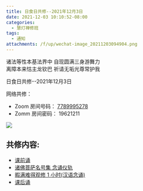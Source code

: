 ```yaml
---
title: 日食日共修--2021年12月3日
date: 2021-12-03 10:10:52-08:00
categories:
  - 慧灯禅修班
tags:
  - 通知
attachments: /f/up/wechat-image_20211203094904.png
---
```

诸法等性本基法界中 自现圆满三身游舞力  
离障本来怙主龙钦巴 祈请无垢光尊常护我

日食日共修--2021年12月3日

网络共修：

- Zoom 房间号码： [7789995278](https://us02web.zoom.us/j/7789995278?pwd=VjZmbWJFY2k2K0E5RVB2cTNIQmhqUT09)
- Zomm 房间密码： 19621211

![](https://s3.ap-northeast-1.wasabisys.com/hdcx/hdv/f/up/wechat-image_20211203094904.png)

## 共修内容:

- [课前诵](https://s3.ap-northeast-1.wasabisys.com/hdcx/hdv/videos/2015%E5%8A%A0%E8%A1%8C%E7%8F%AD%E8%AF%BE%E5%89%8D%E5%BF%B5%E8%AF%B5.mp4)
- [诸佛菩萨名号集 念诵仪轨](https://www.youtube.com/watch?v=LrF9qZUOqA4&t=674s&ab_channel=%E6%85%A7%E7%81%AF%E5%B0%8F%E7%BB%84%E6%B8%A9%E5%93%A5%E5%8D%8E)
- [暇满难得观修 1 小时(汉语念诵)](https://1drv.ms/v/s!AipwG4OYfZ5ElhfyTkytDn3Sth_n?e=1wA8aD)
- [课后诵](https://s3.ap-northeast-1.wasabisys.com/hdcx/hdv/videos/%E9%97%BB%E6%80%9D%E7%8F%AD%E8%AF%BE%E5%90%8E%E8%AF%B5.mp4)